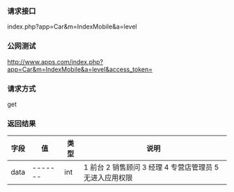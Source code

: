 ### **请求接口**
index.php?app=Car&m=IndexMobile&a=level

### **公网测试**
http://www.apps.com/index.php?app=Car&m=IndexMobile&a=level&access_token=

### **请求方式**
get

### **返回结果**
|字段        |值          |类型    |说明        |
| ---------  |--------    |-------- |--------  |
|data|-------   |int |1 前台 2 销售顾问 3 经理 4 专营店管理员 5 无进入应用权限 |